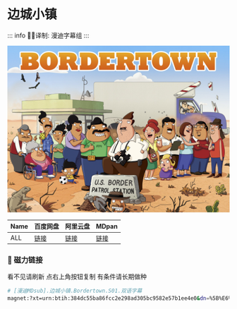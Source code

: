 # 边城小镇

::: info
✍🏻译制: 漫迪字幕组
:::

![91vGuI5NyVL._RI_.jpg](91vGuI5NyVL._RI_.jpg)

| Name | 百度网盘 | 阿里云盘 | MDpan |
| --- | --- | --- | --- |
| ALL |[链接](https://pan.baidu.com/s/1U8NoBjGiIVBiZn96636Bdw?pwd=en4m) |[链接](https://www.aliyundrive.com/s/SPXDigvaniy) |[链接](https://mdpan.tk/%E8%BE%B9%E5%9F%8E%E5%B0%8F%E9%95%87) |

### 🧲 磁力链接

看不见请刷新 点右上角按钮复制 有条件请长期做种

```bash
# [漫迪MDsub].边城小镇.Bordertown.S01.双语字幕
magnet:?xt=urn:btih:384dc55ba86fcc2e298ad305bc9582e57b1ee4e0&dn=%5B%E6%BC%AB%E8%BF%AAMDsub%5D.%E8%BE%B9%E5%9F%8E%E5%B0%8F%E9%95%87.Bordertown.S01.%E5%8F%8C%E8%AF%AD%E5%AD%97%E5%B9%95&tr=udp://tracker.opentrackr.org:1337/announce&tr=udp://opentracker.i2p.rocks:6969/announce&tr=udp://open.demonii.com:1337/announce&tr=udp://tracker.openbittorrent.com:6969/announce&tr=http://tracker.openbittorrent.com:80/announce&tr=udp://open.stealth.si:80/announce&tr=udp://tracker.torrent.eu.org:451/announce&tr=udp://exodus.desync.com:6969/announce&tr=udp://explodie.org:6969/announce&tr=udp://uploads.gamecoast.net:6969/announce&tr=udp://tracker1.bt.moack.co.kr:80/announce&tr=udp://tracker.tiny-vps.com:6969/announce&tr=udp://tracker.therarbg.com:6969/announce&tr=udp://tracker.theoks.net:6969/announce&tr=udp://tracker.moeking.me:6969/announce&tr=udp://tracker.dump.cl:6969/announce&tr=udp://tracker.bittor.pw:1337/announce&tr=udp://tracker.4.babico.name.tr:3131/announce&tr=udp://thouvenin.cloud:6969/announce&tr=udp://sanincode.com:6969/announce
```